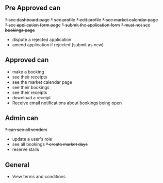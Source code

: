 ## Pre Approved can
~~* see dashboard page~~
~~*~~ ~~see profile~~
~~* edit profile~~
~~* see market calendar page~~
~~* see application form page~~
~~* submit the application form~~
~~* must not see bookings page~~
* dispute a rejected application
* amend application if rejected (submit as new)

## Approved can
* make a booking
* see their receipts
* see the market calendar page
* see their bookings
* see their receipts
* download a receipt
* Receive email notifications about bookings being open

## Admin can
~~* can see all vendors~~
* update a user's role
* see all bookings
~~* create market days~~
* reserve stalls

## General
* View terms and conditions
